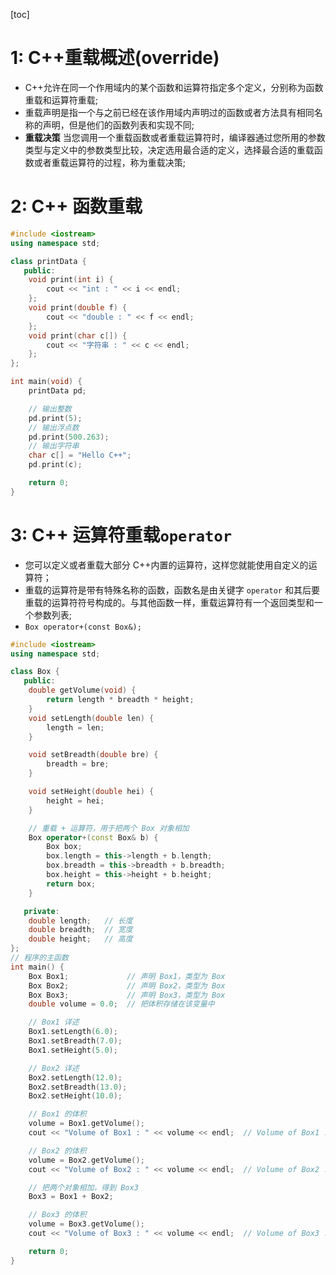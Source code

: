 [toc]

# 1: C++重载概述(override)

- C++允许在同一个作用域内的某个函数和运算符指定多个定义，分别称为函数重载和运算符重载;
- 重载声明是指一个与之前已经在该作用域内声明过的函数或者方法具有相同名称的声明，但是他们的函数列表和实现不同;
- **重载决策** 当您调用一个重载函数或者重载运算符时，编译器通过您所用的参数类型与定义中的参数类型比较，决定选用最合适的定义，选择最合适的重载函数或者重载运算符的过程，称为重载决策;

# 2: C++ 函数重载

```cpp
#include <iostream>
using namespace std;

class printData {
   public:
    void print(int i) {
        cout << "int : " << i << endl;
    };
    void print(double f) {
        cout << "double : " << f << endl;
    };
    void print(char c[]) {
        cout << "字符串 : " << c << endl;
    };
};

int main(void) {
    printData pd;

    // 输出整数
    pd.print(5);
    // 输出浮点数
    pd.print(500.263);
    // 输出字符串
    char c[] = "Hello C++";
    pd.print(c);

    return 0;
}
```

# 3: C++ 运算符重载`operator`

- 您可以定义或者重载大部分 C++内置的运算符，这样您就能使用自定义的运算符；
- 重载的运算符是带有特殊名称的函数，函数名是由关键字 `operator` 和其后要重载的运算符符号构成的。与其他函数一样，重载运算符有一个返回类型和一个参数列表;
- `Box operator+(const Box&);`

```cpp
#include <iostream>
using namespace std;

class Box {
   public:
    double getVolume(void) {
        return length * breadth * height;
    }
    void setLength(double len) {
        length = len;
    }

    void setBreadth(double bre) {
        breadth = bre;
    }

    void setHeight(double hei) {
        height = hei;
    }

    // 重载 + 运算符，用于把两个 Box 对象相加
    Box operator+(const Box& b) {
        Box box;
        box.length = this->length + b.length;
        box.breadth = this->breadth + b.breadth;
        box.height = this->height + b.height;
        return box;
    }

   private:
    double length;   // 长度
    double breadth;  // 宽度
    double height;   // 高度
};
// 程序的主函数
int main() {
    Box Box1;             // 声明 Box1，类型为 Box
    Box Box2;             // 声明 Box2，类型为 Box
    Box Box3;             // 声明 Box3，类型为 Box
    double volume = 0.0;  // 把体积存储在该变量中

    // Box1 详述
    Box1.setLength(6.0);
    Box1.setBreadth(7.0);
    Box1.setHeight(5.0);

    // Box2 详述
    Box2.setLength(12.0);
    Box2.setBreadth(13.0);
    Box2.setHeight(10.0);

    // Box1 的体积
    volume = Box1.getVolume();
    cout << "Volume of Box1 : " << volume << endl;  // Volume of Box1 : 210

    // Box2 的体积
    volume = Box2.getVolume();
    cout << "Volume of Box2 : " << volume << endl;  // Volume of Box2 : 1560

    // 把两个对象相加，得到 Box3
    Box3 = Box1 + Box2;

    // Box3 的体积
    volume = Box3.getVolume();
    cout << "Volume of Box3 : " << volume << endl;  // Volume of Box3 : 5400

    return 0;
}
```
